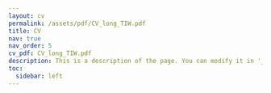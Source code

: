 ```yaml
---
layout: cv
permalink: /assets/pdf/CV_long_TIW.pdf
title: CV
nav: true
nav_order: 5
cv_pdf: CV_long_TIW.pdf
description: This is a description of the page. You can modify it in '_pages/cv.md'. You can also change or remove the top pdf download button.
toc:
  sidebar: left
---
```

